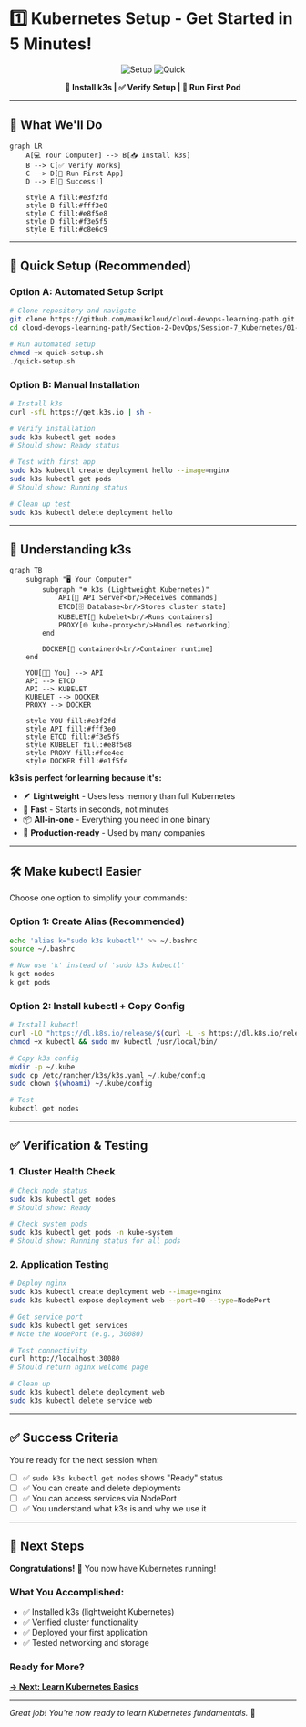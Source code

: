 # 1️⃣ Kubernetes Setup - Get Started in 5 Minutes!

<div align="center">

![Setup](https://img.shields.io/badge/Setup-k3s-blue?style=for-the-badge&logo=kubernetes&logoColor=white)
![Quick](https://img.shields.io/badge/Quick-Setup-green?style=for-the-badge&logo=rocket&logoColor=white)

**🎯 Install k3s | ✅ Verify Setup | 🚀 Run First Pod**

</div>

---

## 🎯 What We'll Do

```mermaid
graph LR
    A[💻 Your Computer] --> B[📥 Install k3s]
    B --> C[✅ Verify Works]
    C --> D[🚀 Run First App]
    D --> E[🎉 Success!]
    
    style A fill:#e3f2fd
    style B fill:#fff3e0
    style C fill:#e8f5e8
    style D fill:#f3e5f5
    style E fill:#c8e6c9
```

---

## 🚀 Quick Setup (Recommended)

### **Option A: Automated Setup Script**
```bash
# Clone repository and navigate
git clone https://github.com/manikcloud/cloud-devops-learning-path.git
cd cloud-devops-learning-path/Section-2-DevOps/Session-7_Kubernetes/01-setup

# Run automated setup
chmod +x quick-setup.sh
./quick-setup.sh
```

### **Option B: Manual Installation**
```bash
# Install k3s
curl -sfL https://get.k3s.io | sh -

# Verify installation
sudo k3s kubectl get nodes
# Should show: Ready status

# Test with first app
sudo k3s kubectl create deployment hello --image=nginx
sudo k3s kubectl get pods
# Should show: Running status

# Clean up test
sudo k3s kubectl delete deployment hello
```

---

## 🎯 Understanding k3s

```mermaid
graph TB
    subgraph "🖥️ Your Computer"
        subgraph "☸️ k3s (Lightweight Kubernetes)"
            API[📡 API Server<br/>Receives commands]
            ETCD[🗄️ Database<br/>Stores cluster state]
            KUBELET[🤖 kubelet<br/>Runs containers]
            PROXY[🌐 kube-proxy<br/>Handles networking]
        end
        
        DOCKER[🐳 containerd<br/>Container runtime]
    end
    
    YOU[👨‍💻 You] --> API
    API --> ETCD
    API --> KUBELET
    KUBELET --> DOCKER
    PROXY --> DOCKER
    
    style YOU fill:#e3f2fd
    style API fill:#fff3e0
    style ETCD fill:#f3e5f5
    style KUBELET fill:#e8f5e8
    style PROXY fill:#fce4ec
    style DOCKER fill:#e1f5fe
```

**k3s is perfect for learning because it's:**
- 🪶 **Lightweight** - Uses less memory than full Kubernetes
- 🚀 **Fast** - Starts in seconds, not minutes
- 📦 **All-in-one** - Everything you need in one binary
- 🎯 **Production-ready** - Used by many companies

---

## 🛠️ Make kubectl Easier

Choose one option to simplify your commands:

### **Option 1: Create Alias (Recommended)**
```bash
echo 'alias k="sudo k3s kubectl"' >> ~/.bashrc
source ~/.bashrc

# Now use 'k' instead of 'sudo k3s kubectl'
k get nodes
k get pods
```

### **Option 2: Install kubectl + Copy Config**
```bash
# Install kubectl
curl -LO "https://dl.k8s.io/release/$(curl -L -s https://dl.k8s.io/release/stable.txt)/bin/linux/amd64/kubectl"
chmod +x kubectl && sudo mv kubectl /usr/local/bin/

# Copy k3s config
mkdir -p ~/.kube
sudo cp /etc/rancher/k3s/k3s.yaml ~/.kube/config
sudo chown $(whoami) ~/.kube/config

# Test
kubectl get nodes
```

---

## ✅ Verification & Testing

### **1. Cluster Health Check**
```bash
# Check node status
sudo k3s kubectl get nodes
# Should show: Ready

# Check system pods
sudo k3s kubectl get pods -n kube-system
# Should show: Running status for all pods
```

### **2. Application Testing**
```bash
# Deploy nginx
sudo k3s kubectl create deployment web --image=nginx
sudo k3s kubectl expose deployment web --port=80 --type=NodePort

# Get service port
sudo k3s kubectl get services
# Note the NodePort (e.g., 30080)

# Test connectivity
curl http://localhost:30080
# Should return nginx welcome page

# Clean up
sudo k3s kubectl delete deployment web
sudo k3s kubectl delete service web
```

---

## ✅ Success Criteria

You're ready for the next session when:

- [ ] ✅ `sudo k3s kubectl get nodes` shows "Ready" status
- [ ] ✅ You can create and delete deployments
- [ ] ✅ You can access services via NodePort
- [ ] ✅ You understand what k3s is and why we use it

---

## 🚀 Next Steps

**Congratulations!** 🎉 You now have Kubernetes running!

### **What You Accomplished:**
- ✅ Installed k3s (lightweight Kubernetes)
- ✅ Verified cluster functionality
- ✅ Deployed your first application
- ✅ Tested networking and storage

### **Ready for More?**
**[→ Next: Learn Kubernetes Basics](../02-basics/)**

---

*Great job! You're now ready to learn Kubernetes fundamentals.* 🚀
